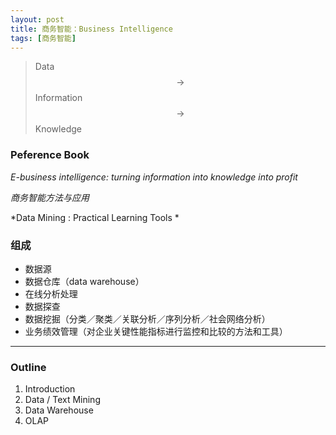 ```yaml
---
layout: post
title: 商务智能：Business Intelligence
tags: [商务智能]
---
```



> Data $$\rightarrow$$ Information $$\rightarrow$$ Knowledge

### Peference Book

*E-business intelligence: turning information into knowledge into profit*

*商务智能方法与应用*

*Data Mining : Practical Learning Tools *

### 组成

- 数据源
- 数据仓库（data warehouse）
- 在线分析处理
- 数据探查
- 数据挖掘（分类／聚类／关联分析／序列分析／社会网络分析）
- 业务绩效管理（对企业关键性能指标进行监控和比较的方法和工具）

----

### Outline 

1. Introduction
2. Data / Text Mining
3. Data Warehouse
4. OLAP



